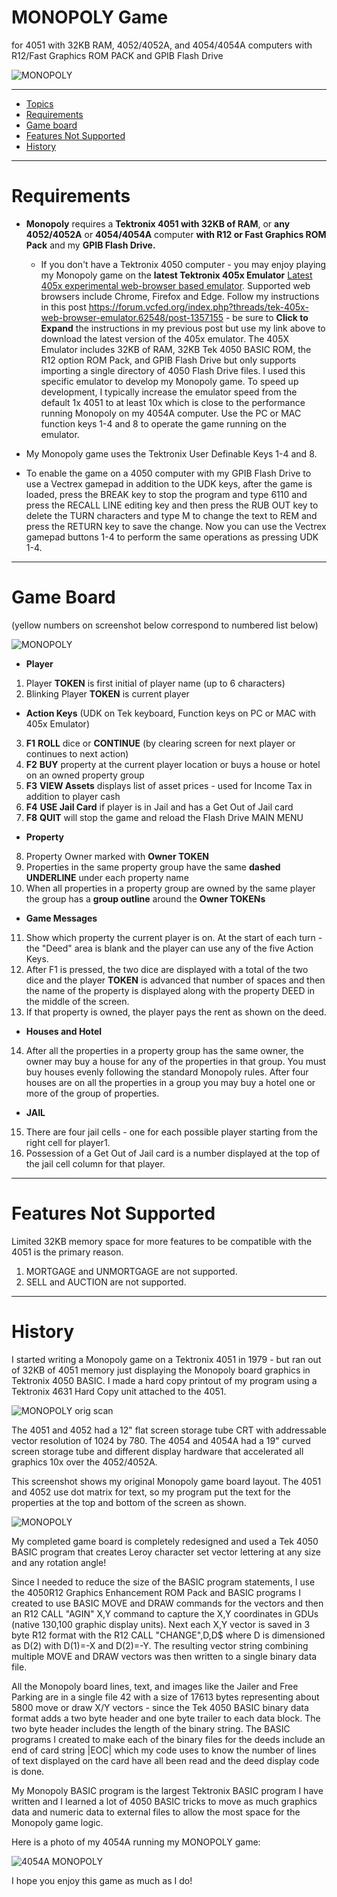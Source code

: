 # MONOPOLY Game 
for 4051 with 32KB RAM, 4052/4052A, and 4054/4054A computers with R12/Fast Graphics ROM PACK and GPIB Flash Drive

![MONOPOLY](./Wilma%20is%20bankrupt%20-%20GAME%20OVER.png)

----------------------------------

- [Topics](#topics)
- [Requirements](#requirements)
- [Game board](#game-board)
- [Features Not Supported](#features-not-supported)
- [History](#history)

----------------------------------

# Requirements
- **Monopoly** requires a **Tektronix 4051 with 32KB of RAM**, or **any 4052/4052A** or **4054/4054A** computer **with R12 or Fast Graphics ROM Pack** and my **GPIB Flash Drive.**
  - If you don't have a Tektronix 4050 computer - you may enjoy playing my Monopoly game on the **latest Tektronix 405x Emulator** [Latest 405x experimental web-browser based emulator](https://github.com/Twilight-Logic/Tek405xEmulator/blob/master/experimental/JonStanley-Mod-Storage-Pix-20240427.zip).  Supported web browsers include Chrome, Firefox and Edge.  Follow my instructions in this post https://forum.vcfed.org/index.php?threads/tek-405x-web-browser-emulator.62548/post-1357155 - be sure to **Click to Expand** the instructions in my previous post but use my link above to download the latest version of the 405x emulator.  The 405X Emulator includes 32KB of RAM, 32KB Tek 4050 BASIC ROM, the R12 option ROM Pack, and GPIB Flash Drive but only supports importing a single directory of 4050 Flash Drive files.  I used this specific emulator to develop my Monopoly game.  To speed up development, I typically increase the emulator speed from the default 1x 4051 to at least 10x which is close to the performance running Monopoly on my 4054A computer.  Use the PC or MAC function keys 1-4 and 8 to operate the game running on the emulator.

- My Monopoly game uses the Tektronix User Definable Keys 1-4 and 8.

- To enable the game on a 4050 computer with my GPIB Flash Drive to use a Vectrex gamepad in addition to the UDK keys, after the game is loaded, press the BREAK key to stop the program and type 6110 and press the RECALL LINE editing key and then press the RUB OUT key to delete the TURN characters and type M to change the text to REM and press the RETURN key to save the change.  Now you can use the Vectrex gamepad buttons 1-4 to perform the same operations as pressing UDK 1-4.

----------------------------------

# Game Board
(yellow numbers on screenshot below correspond to numbered list below) 

![MONOPOLY](./Wilma%20is%20bankrupt%20-%20GAME%20OVER-markups.png)

* **Player**
 1. Player **TOKEN** is first initial of player name (up to 6 characters)
 2. Blinking Player **TOKEN** is current player

* **Action Keys** (UDK on Tek keyboard, Function keys on PC or MAC with 405x Emulator)
3. **F1** **ROLL** dice or **CONTINUE** (by clearing screen for next player or continues to next action)
4. **F2** **BUY** property at the current player location or buys a house or hotel on an owned property group
5. **F3** **VIEW Assets** displays list of asset prices - used for Income Tax in addition to player cash
6. **F4** **USE Jail Card** if player is in Jail and has a Get Out of Jail card
7. **F8** **QUIT** will stop the game and reload the Flash Drive MAIN MENU

* **Property**
8. Property Owner marked with **Owner TOKEN**
9. Properties in the same property group have the same **dashed UNDERLINE** under each property name
10. When all properties in a property group are owned by the same player the group has a **group outline** around the **Owner TOKENs**

* **Game Messages**
11. Show which property the current player is on.  At the start of each turn - the "Deed" area is blank and the player can use any of the five Action Keys.
12. After F1 is pressed, the two dice are displayed with a total of the two dice and the player **TOKEN** is advanced that number of spaces and then the name of the property is displayed along with the property DEED in the middle of the screen.
13. If that property is owned, the player pays the rent as shown on the deed.

* **Houses and Hotel**
14. After all the properties in a property group has the same owner, the owner may buy a house for any of the properties in that group. You must buy houses evenly following the standard Monopoly rules.  After four houses are on all the properties in a group you may buy a hotel one or more of the group of properties.

* **JAIL**
15. There are four jail cells - one for each possible player starting from the right cell for player1.
16. Possession of a Get Out of Jail card is a number displayed at the top of the jail cell column for that player.
  
----------------------------------

# Features Not Supported
Limited 32KB memory space for more features to be compatible with the 4051 is the primary reason.

 1. MORTGAGE and UNMORTGAGE are not supported.    
 2. SELL and AUCTION are not supported.

----------------------------------

# History
I started writing a Monopoly game on a Tektronix 4051 in 1979 - but ran out of 32KB of 4051 memory just displaying the Monopoly board graphics in Tektronix 4050 BASIC.  I made a hard copy printout of my program using a Tektronix 4631 Hard Copy unit attached to the 4051. 

![MONOPOLY orig scan](./Original%20Monopoly%20page1%20scan.jpg)

The 4051 and 4052 had a 12" flat screen storage tube CRT with addressable vector resolution of 1024 by 780. The 4054 and 4054A had a 19" curved screen storage tube and different display hardware that accelerated all graphics 10x over the 4052/4052A.

This screenshot shows my original Monopoly game board layout.  The 4051 and 4052 use dot matrix for text, so my program put the text for the properties at the top and bottom of the screen as shown.

![MONOPOLY](./my%20original%20Monopoly%20game%20board.jpg)

My completed game board is completely redesigned and used a Tek 4050 BASIC program that creates Leroy character set vector lettering at any size and any rotation angle!

Since I needed to reduce the size of the BASIC program statements, I use the 4050R12 Graphics Enhancement ROM Pack and BASIC programs I created to use BASIC MOVE and DRAW commands for the vectors and then an R12 CALL "AGIN" X,Y command to capture the X,Y coordinates in GDUs (native 130,100 graphic display units). Next each X,Y vector is saved in 3 byte R12 format with the R12 CALL "CHANGE",D,D$ where D is dimensioned as D(2) with D(1)=-X and D(2)=-Y.  The resulting vector string combining multiple MOVE and DRAW vectors was then written to a single binary data file.

All the Monopoly board lines, text, and images like the Jailer and Free Parking are in a single file 42 with a size of 17613 bytes representing about 5800 move or draw X/Y vectors - since the Tek 4050 BASIC binary data format adds a two byte header and one byte trailer to each data block.  The two byte header includes the length of the binary string.  The BASIC programs I created to make each of the binary files for the deeds include an end of card string |EOC| which my code uses to know the number of lines of text displayed on the card have all been read and the deed display code is done.

My Monopoly BASIC program is the largest Tektronix BASIC program I have written and I learned a lot of 4050 BASIC tricks to move as much graphics data and numeric data to external files to allow the most space for the Monopoly game logic.

Here is a photo of my 4054A running my MONOPOLY game:

![4054A MONOPOLY](./4054A%20MONOPOLY.JPEG)

I hope you enjoy this game as much as I do!



